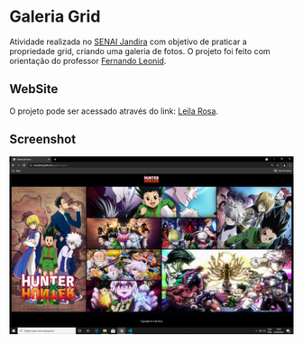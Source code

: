 # Galeria Grid

Atividade realizada no [SENAI Jandira](https://jandira.sp.senai.br/) com objetivo de praticar a propriedade grid, criando uma galeria de fotos. O projeto foi feito com orientação do professor [Fernando Leonid](https://github.com/fernandoleonid).

## WebSite
O projeto pode ser acessado através do link: [Leila Rosa](https://rosaaleila.github.io/landing-page-1/).

## Screenshot
![](imgs/screenshot.png)
